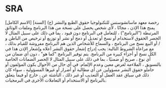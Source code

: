 # SRA
رخصة معهد ماساتشوستس للتكنولوجيا  حقوق الطبع والنشر (ج) [السنة] [الاسم الكامل]  يمنح هذا الإذن ، مجانًا ، لأي شخص يحصل على نسخة من هذا البرنامج وملفات الوثائق المرتبطة ("البرنامج") ، للتعامل في البرنامج دون قيود ، بما في ذلك على سبيل المثال لا الحصر الحقوق لاستخدام أو نسخ أو تعديل أو دمج أو نشر أو توزيع أو ترخيص من الباطن و / أو البيع نسخ من البرنامج ، والسماح للأشخاص الذين هم البرنامج مفروشة للقيام بذلك ، مع مراعاة الشروط التالية:  يجب إدراج إشعار حقوق النشر أعلاه وإشعار الإذن هذا في الكل نسخ أو أجزاء كبيرة من البرنامج.  يتم توفير البرنامج "كما هو" ، دون أي ضمان من أي نوع ، صريح أو ضمنيًا ، بما في ذلك على سبيل المثال لا الحصر الضمانات الخاصة بالتسويق ، الملاءمة لغرض معين وعدم الإلمام. في أي حال من الأحوال يكون المؤلفون أو حاملو حقوق النشر مسؤولين عن أي مطالبة أو أضرار أو غيرها المسؤولية ، سواء كان ذلك في سياق عقد العمل أو التعذيب أو غير ذلك ، الناشئة عن ، خارج أو فيما يتعلق بالبرنامج أو الاستخدام أو التعاملات الأخرى في البرمجيات.
